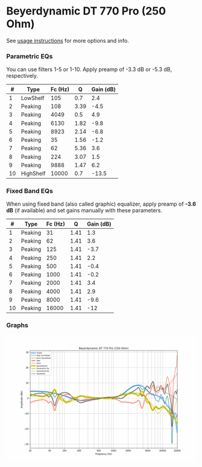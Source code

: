 # Beyerdynamic DT 770 Pro (250 Ohm)
See [usage instructions](https://github.com/jaakkopasanen/AutoEq#usage) for more options and info.

### Parametric EQs
You can use filters 1-5 or 1-10. Apply preamp of -3.3 dB or -5.3 dB, respectively.

|   # | Type      |   Fc (Hz) |    Q |   Gain (dB) |
|-----|-----------|-----------|------|-------------|
|   1 | LowShelf  |       105 | 0.7  |         2.4 |
|   2 | Peaking   |       108 | 3.39 |        -4.5 |
|   3 | Peaking   |      4049 | 0.5  |         4.9 |
|   4 | Peaking   |      6130 | 1.82 |        -9.8 |
|   5 | Peaking   |      8923 | 2.14 |        -6.8 |
|   6 | Peaking   |        35 | 1.56 |        -1.2 |
|   7 | Peaking   |        62 | 5.36 |         3.6 |
|   8 | Peaking   |       224 | 3.07 |         1.5 |
|   9 | Peaking   |      9888 | 1.47 |         6.2 |
|  10 | HighShelf |     10000 | 0.7  |       -13.5 |

### Fixed Band EQs
When using fixed band (also called graphic) equalizer, apply preamp of **-3.6 dB** (if available) and set gains manually with these parameters.

|   # | Type    |   Fc (Hz) |    Q |   Gain (dB) |
|-----|---------|-----------|------|-------------|
|   1 | Peaking |        31 | 1.41 |         1.3 |
|   2 | Peaking |        62 | 1.41 |         3.6 |
|   3 | Peaking |       125 | 1.41 |        -3.7 |
|   4 | Peaking |       250 | 1.41 |         2.2 |
|   5 | Peaking |       500 | 1.41 |        -0.4 |
|   6 | Peaking |      1000 | 1.41 |        -0.2 |
|   7 | Peaking |      2000 | 1.41 |         3.4 |
|   8 | Peaking |      4000 | 1.41 |         2.9 |
|   9 | Peaking |      8000 | 1.41 |        -9.6 |
|  10 | Peaking |     16000 | 1.41 |       -12   |

### Graphs
![](./Beyerdynamic%20DT%20770%20Pro%20(250%20Ohm).png)
